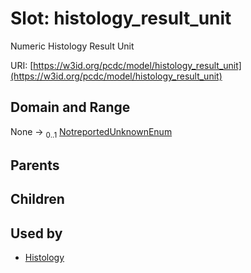
# Slot: histology_result_unit


Numeric Histology Result Unit

URI: [https://w3id.org/pcdc/model/histology_result_unit](https://w3id.org/pcdc/model/histology_result_unit)


## Domain and Range

None &#8594;  <sub>0..1</sub> [NotreportedUnknownEnum](NotreportedUnknownEnum.md)

## Parents


## Children


## Used by

 * [Histology](Histology.md)
